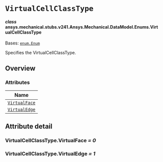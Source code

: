 <!-- vale off -->

<a id="virtualcellclasstype"></a>

# `VirtualCellClassType`

<a id="ansys.mechanical.stubs.v241.Ansys.Mechanical.DataModel.Enums.VirtualCellClassType"></a>

#### *class* ansys.mechanical.stubs.v241.Ansys.Mechanical.DataModel.Enums.VirtualCellClassType

Bases: [`enum.Enum`](https://docs.python.org/3/library/enum.html#enum.Enum)

Specifies the VirtualCellClassType.

<!-- !! processed by numpydoc !! -->

<a id="overview"></a>

## Overview

### Attributes

| Name |
| ------------------------------------------------------ |
| [`VirtualFace`](#VirtualCellClassType.VirtualFace) |
| [`VirtualEdge`](#VirtualCellClassType.VirtualEdge) |

<a id="attribute-detail"></a>

## Attribute detail

<a id="VirtualCellClassType.VirtualFace"></a>

### VirtualCellClassType.VirtualFace *= 0*

<a id="VirtualCellClassType.VirtualEdge"></a>

### VirtualCellClassType.VirtualEdge *= 1*

<!-- vale on -->
